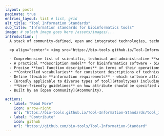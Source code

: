 ```yaml
---
layout: posts
paginate: true
entries_layout: list # list, grid
alt_title: "Tool Information Standards"
sub_title: "Information standards for bioinformatics tools"
image: # splash image goes here /assets/images/...
introduction: |
  A stack of community-defined, open and integrated technologies, technical standards and guidelines:

  <p align="center"> <img src="https://bio-tools.github.io/Tool-Information-Standards/assets/images/technology_stack.png" /></p>

  - Comprehensive list of scientific, technical and administrative **software attributes** to support cataloguing, discovery, use and interoperability of software
  - A practical **description model** for bioinformatics software - biotoolsSchema - which reduces the complexity of bioinformatics software into collections of readily understandable functional units.
  - Precise **tool function descriptions** in terms of their operations, types of input and output data, data formats and common topics, using the [EDAM ontology](https://github.com/edamontology/edamontology)
  - **Controlled vocabularies** for consistent descriptions of technical software aspects such as programming language and license.
  - Define flexible **information requirements** - which software attributes that can, should or must be specified for different types of tools within a set of tool descriptions - using tool information profiles. 
  - [Broadly applicable to diverse types of tool](#tooltypes) including application software, workflows and APIs. 
  - **User-friendly guidelines** on how attribute should be specified when describing software.
  - Built by an [open community](#community).

actions:
  - label: "Read More"
    icon: arrow-right
    url: "https://bio-tools.github.io/Tool-Information-Standards/tool_information_standards.html"
  - label: "Contribute"
    icon: github
    url: "https://github.com/bio-tools/Tool-Information-Standard"
---
```

